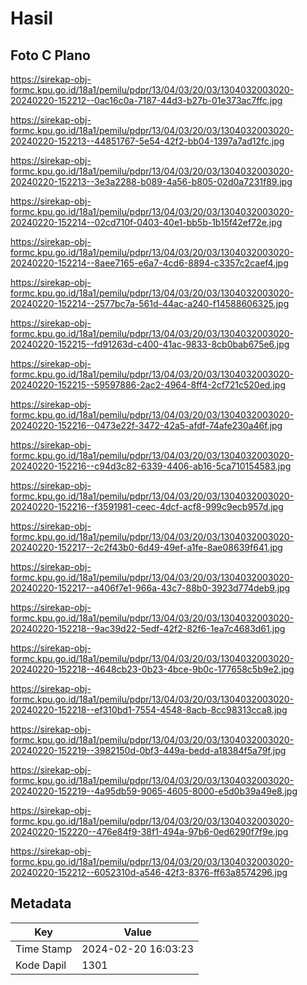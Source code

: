# Hasil

## Foto C Plano

https://sirekap-obj-formc.kpu.go.id/18a1/pemilu/pdpr/13/04/03/20/03/1304032003020-20240220-152212--0ac16c0a-7187-44d3-b27b-01e373ac7ffc.jpg

https://sirekap-obj-formc.kpu.go.id/18a1/pemilu/pdpr/13/04/03/20/03/1304032003020-20240220-152213--44851767-5e54-42f2-bb04-1397a7ad12fc.jpg

https://sirekap-obj-formc.kpu.go.id/18a1/pemilu/pdpr/13/04/03/20/03/1304032003020-20240220-152213--3e3a2288-b089-4a56-b805-02d0a7231f89.jpg

https://sirekap-obj-formc.kpu.go.id/18a1/pemilu/pdpr/13/04/03/20/03/1304032003020-20240220-152214--02cd710f-0403-40e1-bb5b-1b15f42ef72e.jpg

https://sirekap-obj-formc.kpu.go.id/18a1/pemilu/pdpr/13/04/03/20/03/1304032003020-20240220-152214--8aee7165-e6a7-4cd6-8894-c3357c2caef4.jpg

https://sirekap-obj-formc.kpu.go.id/18a1/pemilu/pdpr/13/04/03/20/03/1304032003020-20240220-152214--2577bc7a-561d-44ac-a240-f14588606325.jpg

https://sirekap-obj-formc.kpu.go.id/18a1/pemilu/pdpr/13/04/03/20/03/1304032003020-20240220-152215--fd91263d-c400-41ac-9833-8cb0bab675e6.jpg

https://sirekap-obj-formc.kpu.go.id/18a1/pemilu/pdpr/13/04/03/20/03/1304032003020-20240220-152215--59597886-2ac2-4964-8ff4-2cf721c520ed.jpg

https://sirekap-obj-formc.kpu.go.id/18a1/pemilu/pdpr/13/04/03/20/03/1304032003020-20240220-152216--0473e22f-3472-42a5-afdf-74afe230a46f.jpg

https://sirekap-obj-formc.kpu.go.id/18a1/pemilu/pdpr/13/04/03/20/03/1304032003020-20240220-152216--c94d3c82-6339-4406-ab16-5ca710154583.jpg

https://sirekap-obj-formc.kpu.go.id/18a1/pemilu/pdpr/13/04/03/20/03/1304032003020-20240220-152216--f3591981-ceec-4dcf-acf8-999c9ecb957d.jpg

https://sirekap-obj-formc.kpu.go.id/18a1/pemilu/pdpr/13/04/03/20/03/1304032003020-20240220-152217--2c2f43b0-6d49-49ef-a1fe-8ae08639f641.jpg

https://sirekap-obj-formc.kpu.go.id/18a1/pemilu/pdpr/13/04/03/20/03/1304032003020-20240220-152217--a406f7e1-966a-43c7-88b0-3923d774deb9.jpg

https://sirekap-obj-formc.kpu.go.id/18a1/pemilu/pdpr/13/04/03/20/03/1304032003020-20240220-152218--9ac39d22-5edf-42f2-82f6-1ea7c4683d61.jpg

https://sirekap-obj-formc.kpu.go.id/18a1/pemilu/pdpr/13/04/03/20/03/1304032003020-20240220-152218--4648cb23-0b23-4bce-9b0c-177658c5b9e2.jpg

https://sirekap-obj-formc.kpu.go.id/18a1/pemilu/pdpr/13/04/03/20/03/1304032003020-20240220-152218--ef310bd1-7554-4548-8acb-8cc98313cca8.jpg

https://sirekap-obj-formc.kpu.go.id/18a1/pemilu/pdpr/13/04/03/20/03/1304032003020-20240220-152219--3982150d-0bf3-449a-bedd-a18384f5a79f.jpg

https://sirekap-obj-formc.kpu.go.id/18a1/pemilu/pdpr/13/04/03/20/03/1304032003020-20240220-152219--4a95db59-9065-4605-8000-e5d0b39a49e8.jpg

https://sirekap-obj-formc.kpu.go.id/18a1/pemilu/pdpr/13/04/03/20/03/1304032003020-20240220-152220--476e84f9-38f1-494a-97b6-0ed6290f7f9e.jpg

https://sirekap-obj-formc.kpu.go.id/18a1/pemilu/pdpr/13/04/03/20/03/1304032003020-20240220-152212--6052310d-a546-42f3-8376-ff63a8574296.jpg


## Metadata

| Key        | Value               |
| ---------- | ------------------- |
| Time Stamp | 2024-02-20 16:03:23 |
| Kode Dapil | 1301                |



